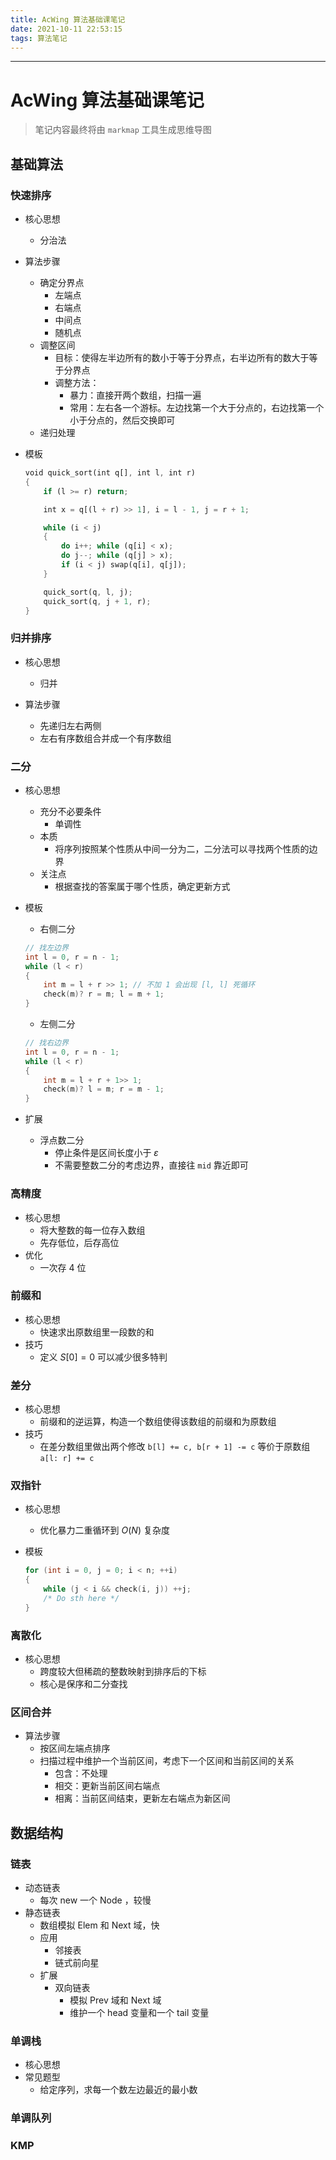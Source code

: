 ```yaml
---
title: AcWing 算法基础课笔记
date: 2021-10-11 22:53:15
tags: 算法笔记
---
```


---

# AcWing 算法基础课笔记

>   笔记内容最终将由 `markmap` 工具生成思维导图

## 基础算法

### 快速排序

-   核心思想
    -   分治法
-   算法步骤
    -   确定分界点
        -   左端点
        -   右端点
        -   中间点
        -   随机点
    -   调整区间
        -   目标：使得左半边所有的数小于等于分界点，右半边所有的数大于等于分界点
        -   调整方法：
            -   暴力：直接开两个数组，扫描一遍
            -   常用：左右各一个游标。左边找第一个大于分点的，右边找第一个小于分点的，然后交换即可
    -   递归处理

-   模板

    ```rust
    void quick_sort(int q[], int l, int r)
    {
        if (l >= r) return;
    
        int x = q[(l + r) >> 1], i = l - 1, j = r + 1;
    
        while (i < j)
        {
            do i++; while (q[i] < x);
            do j--; while (q[j] > x);
            if (i < j) swap(q[i], q[j]);
        }
    
        quick_sort(q, l, j);
        quick_sort(q, j + 1, r);
    }
    ```
    

### 归并排序

-   核心思想

    -   归并

-   算法步骤

    -   先递归左右两侧
    -   左右有序数组合并成一个有序数组


### 二分

-   核心思想
    -   充分不必要条件
        -   单调性
    -   本质
        -   将序列按照某个性质从中间一分为二，二分法可以寻找两个性质的边界
    -   关注点
        -   根据查找的答案属于哪个性质，确定更新方式
    
-   模板

    -   右侧二分

    ```c++
    // 找左边界
    int l = 0, r = n - 1;
    while (l < r)
    {
        int m = l + r >> 1;	// 不加 1 会出现 [l, l] 死循环
        check(m)? r = m; l = m + 1;
    }
    ```

    -   左侧二分

    ```c++
    // 找右边界
    int l = 0, r = n - 1;
    while (l < r)
    {
        int m = l + r + 1>> 1;
        check(m)? l = m; r = m - 1;
    }
    ```

-   扩展
    -   浮点数二分
        -   停止条件是区间长度小于 $\varepsilon$
        -   不需要整数二分的考虑边界，直接往 `mid` 靠近即可

### 高精度

-   核心思想
    -   将大整数的每一位存入数组
    -   先存低位，后存高位
-   优化
    -   一次存 4 位

### 前缀和

-   核心思想
    -   快速求出原数组里一段数的和
-   技巧
    -   定义 $S[0] = 0$ 可以减少很多特判

### 差分

-   核心思想
    -   前缀和的逆运算，构造一个数组使得该数组的前缀和为原数组
-   技巧
    -   在差分数组里做出两个修改 `b[l] += c, b[r + 1] -= c` 等价于原数组 `a[l: r] += c`

### 双指针

-   核心思想
    -   优化暴力二重循环到 $O(N)$ 复杂度
    
-   模板

    ```c++
    for (int i = 0, j = 0; i < n; ++i)
    {
        while (j < i && check(i, j)) ++j;
        /* Do sth here */
    }
    ```

### 离散化

-   核心思想
    -   跨度较大但稀疏的整数映射到排序后的下标
    -   核心是保序和二分查找

### 区间合并

-   算法步骤
    -   按区间左端点排序
    -   扫描过程中维护一个当前区间，考虑下一个区间和当前区间的关系
        -   包含：不处理
        -   相交：更新当前区间右端点
        -   相离：当前区间结束，更新左右端点为新区间

## 数据结构

### 链表

-   动态链表
    -   每次 new 一个 Node ，较慢
-   静态链表
    -   数组模拟 Elem 和 Next 域，快
    -   应用
        -   邻接表
        -   链式前向星
    -   扩展
        -   双向链表
            -   模拟 Prev 域和 Next 域
            -   维护一个 head 变量和一个 tail 变量

### 单调栈

-   核心思想
-   常见题型
    -   给定序列，求每一个数左边最近的最小数

### 单调队列

### KMP
